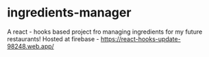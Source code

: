 # ingredients-manager
A react - hooks based project fro managing ingredients for my future restaurants!
Hosted at firebase - https://react-hooks-update-98248.web.app/

